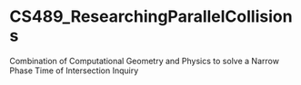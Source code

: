 # CS489_ResearchingParallelCollisions
Combination of Computational Geometry and Physics to solve a Narrow Phase Time of Intersection Inquiry
